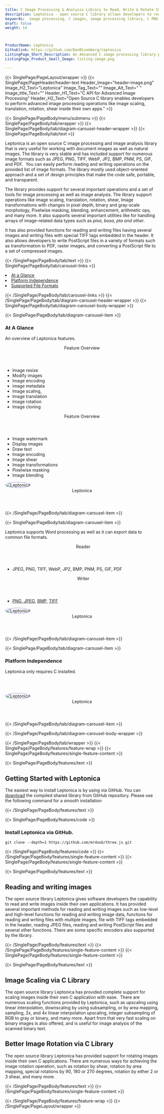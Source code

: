 ```yaml
---
title: C Image Processing & Analysis Library to Read, Write & Rotate Images
description: Leptonica - open source C library allows developers to read, write, scale, rotate & convert image formats like JPEG, PNG, TIFF, WebP, BMP, PNM, PS, GIF & PDF.
keywords:  image processing, C images, image processing library, C PNG API, C JPG, C image API, C Image creation, Modify images, Image filtering API, C  fade image , image filtering  API, image animation, 3d image  rendering, plasma effect, c Image Binarization, Display images, Transform images in C
draft: false
weight: 14



ProductName: Leptonica  
Githublink: https://github.com/DanBloomberg/leptonica
ListingPage_Short_Description: An Advanced C image processing library provided capability for generating, editing, manipulating, scaling, translation, rotation images formats like JPEG, PNG, TIFF, WebP, JP2, BMP, PNM, PS, GIF, and PDF with ease.
ListingPage_Product_Small_Image: listing-image.png 

---
```


{{< SinglePage/PageLayout/wrapper >}}
{{< SinglePage/PageHeader/header-text
Header_Image="header-image.png"
Image_H2_Text="Leptonica"
Image_Tag_Text=""
Image_Alt_Text=" "
Image_title_Text=""
Header_H1_Text="C API for Advanced Image Processing"
Header_H2_Text="Open Source C library enables developers to perform advanced image processing operations like image scaling, translation, rotation, shear inside their own apps." >}}

{{< SinglePage/PageBody/menu/submenu >}}
{{< SinglePage/PageBody/tab/wrapper >}}
{{< SinglePage/PageBody/tab/diagram-carousel-header-wrapper >}}
{{< SinglePage/PageBody/tab/text >}}



<p>Leptonica is an open source C image processing and image analysis library that is very useful for working with document images as well as natural images. The library is very stable and has included support for numerous image formats such as JPEG, PNG, TIFF, WebP, JP2, BMP, PNM, PS, GIF, and PDF.  You can easily perform reading and writing operations on the provided list of image formats. The library mostly used object-oriented approach and a set of design principles that make the code safe, portable, and transparent.</p>
<p>The library provides support for several important operations and a set of tools for image processing as well as image analysis. The library support operations like image scaling, translation, rotation, shear, Image transformations with changes in pixel depth, binary and gray-scale morphology, Pixelwise masking, blending, enhancement, arithmetic ops, and many more. It also supports several important utilities like for handling arrays of image-related data types such as <em>pixa</em>, <em>boxa</em>, <em>pta</em> <em>and</em> <em>other</em>.</p>
<p>It has also provided functions for reading and writing files having several images and writing files with special TIFF tags embedded in the header. It also allows developers to write PostScript files in a variety of formats such as transformation to PDF, raster images, and converting a PostScript file to a set of compressed images.</p>

{{< /SinglePage/PageBody/tab/text >}}
{{< SinglePage/PageBody/tab/carousel-links >}}

<li data-target="#diagramcarousel" data-slide-to="0"><a href="#">At a Glance</a></li>
<li data-target="#diagramcarousel" data-slide-to="2"><a href="#">Platform Independence</a></li>
<li data-target="#diagramcarousel" data-slide-to="1"><a class="activetab" href="#">Supported File Formats</a></li>


{{< /SinglePage/PageBody/tab/carousel-links >}}
{{< /SinglePage/PageBody/tab/diagram-carousel-header-wrapper >}}
{{< SinglePage/PageBody/tab/diagram-carousel-body-wrapper >}}

{{< SinglePage/PageBody/tab/diagram-carousel-item >}}
<h3>At A Glance</h3>
<p>An overview of Leptonica features.</p>
<div class="diagram1 d1-poi">
<div class="d1-row">
<div class="d1-col d1-left"><header>Feature Overview</header>
<ul>
<li>Image resize</li>
<li>Modify images</li>
<li>Image encoding</li>
<li>image metadata</li>
<li>Image scaling,</li>
<li>Image translation</li>
<li>Image rotation</li>
<li>Image cloning</li>
</ul>
</div>
<!--/left-->
<div class="d1-col d1-right"><header>Feature Overview</header>
<ul>
<li>Image watermark</li>
<li>Display images</li>
<li>Draw text</li>
<li>Image encoding</li>
<li>Image shear</li>
<li>Image transformations</li>
<li>Pixelwise masking</li>
<li>Image blending</li>
</ul>
</div>
<!--/right--></div>
<!--/row-->
<div class="d1-logo"><img style="border: 1px solid #9289d7; border-radius: 50%;" src='listing-image.png' alt="Leptonica"><header>Leptonica</header><footer><small></small></footer></div>
<!--/logo--></div>
<!--/diagram1-->
{{< /SinglePage/PageBody/tab/diagram-carousel-item >}}

{{< SinglePage/PageBody/tab/diagram-carousel-item >}}
<p>Leptonica supports Word processing as well as it can export data to common file formats.</p>
<div class="diagram1 d2  d1-poi">
<div class="d1-row">
<div class="d1-col d1-left"><header><i class="fa fa-arrows-v "> </i> Reader</header>
<ul>
<li>JPEG, PNG, TIFF, WebP, JP2, BMP, PNM, PS, GIF, PDF</li>
</ul>
</div>
<!--/left-->
<div class="d1-col d1-right"><header><i class="fa  fa-long-arrow-down"> </i> Writer</header>
<ul>
<li><a href="https://wiki.fileformat.com/image/png/">PNG</a>,<a href="https://wiki.fileformat.com/image/jpeg/"> JPEG</a>, <a href="https://wiki.fileformat.com/image/bmp/">BMP</a>, <a href="https://wiki.fileformat.com/image/tiff/">TIFF</a></li>
</ul>
</div>
<!--/right--></div>
<!--/row-->
<div class="d1-logo"><img style="border: 1px solid #9289d7; border-radius: 50%;" src='listing-image.png' alt="Leptonica"><header>Leptonica</header><footer><small></small></footer></div>
<!--/logo--></div>
<!--/diagram2-->
{{< /SinglePage/PageBody/tab/diagram-carousel-item >}}

{{< SinglePage/PageBody/tab/diagram-carousel-item >}}
<h3>Platform Independence</h3>
<p>Leptonica only requires C installed.</p>
<p> </p>
<div class="diagram1 d1-poi">
<div class="d1-row">
<div class="d1-col d1-left"> </div>
<div class="d1-col d1-right"><!-- <header><i class="fa fa-cubes"> &nbsp;</i></header>
    <ul>
    <li>Python 2.6 & above</li>
    </ul> --></div>
<!--/left--> <!--/right--></div>
<!--/row-->
<div class="d1-logo"><img style="border: 1px solid #9289d7; border-radius: 50%;" src='listing-image.png' alt="Leptonica"><header>Leptonica</header><footer><small></small></footer></div>
<!--/logo--></div>
<!--/diagram2 -->
{{< /SinglePage/PageBody/tab/diagram-carousel-item >}}

{{< /SinglePage/PageBody/tab/diagram-carousel-body-wrapper >}}

{{< /SinglePage/PageBody/tab/wrapper >}}
{{< SinglePage/PageBody/features/feature-wrap >}}
{{< SinglePage/PageBody/features/single-feature-content >}}

{{< SinglePage/PageBody/features/text >}}
<h2 class="h2title">Getting Started with Leptonica</h2>
<p>The easiest way to install Leptonica is by using via GitHub. You can <a href="https://github.com/DanBloomberg/leptonica/archive/master.zip">download</a> the compiled shared library from GitHub repository. Please use the following command for a smooth installation</p>
{{< /SinglePage/PageBody/features/text >}}

{{< SinglePage/PageBody/features/code >}}
<h3><strong>Install Leptonica via GitHub.</strong></h3>
<pre><code class="html">git clone --depth=1 https://github.com/mrdoob/three.js.git </code></pre>


{{< /SinglePage/PageBody/features/code >}}
{{< /SinglePage/PageBody/features/single-feature-content >}}
{{< SinglePage/PageBody/features/single-feature-content >}}

{{< SinglePage/PageBody/features/text >}}
<h2 class="h2title">Reading and writing images</h2>
<p>The open source library Leptonica gives software developers the capability to read and write images inside their own applications. It has provided several important methods for reading and writing images such as low-level and high-level functions for reading and writing image data, functions for reading and writing files with multiple images, file with TIFF tags embedded in the header, reading JPEG files, reading and writing PostScript files and several other functions. There are some specific encoders also supported by the library.</p>

{{< /SinglePage/PageBody/features/text >}}
{{< /SinglePage/PageBody/features/single-feature-content >}}
{{< SinglePage/PageBody/features/single-feature-content >}}

{{< SinglePage/PageBody/features/text >}}
<h2 class="h2title">Image Scaling via C Library</h2>
<p>The open source library Leptonica has provided complete support for scaling images inside their own C application with ease.  There are numerous scaling functions provided by Leptonica, such as upscaling using linear interpolation, downscaling by using subsampling, or by area mapping, sampling, 2x, and 4x linear interpolation upscaling, integer subsampling of RGB to gray or binary, and many more. Apart from that very fast scaling on binary images is also offered, and is useful for image analysis of the scanned binary text.</p>
<h2 class="h2title">Better Image Rotation via C Library</h2>
<p>The open source library Leptonica has provided support for rotating images inside their own C applications. There are numerous ways for achieving the image rotation operation, such as rotation by shear, rotation by area mapping, special rotations by 90, 180 or 270 degrees, rotation by either 2 or 3 shear, and many more.</p>


{{< /SinglePage/PageBody/features/text >}}
{{< /SinglePage/PageBody/features/single-feature-content >}}

{{< /SinglePage/PageBody/features/feature-wrap >}}
{{< /SinglePage/PageLayout/wrapper >}}